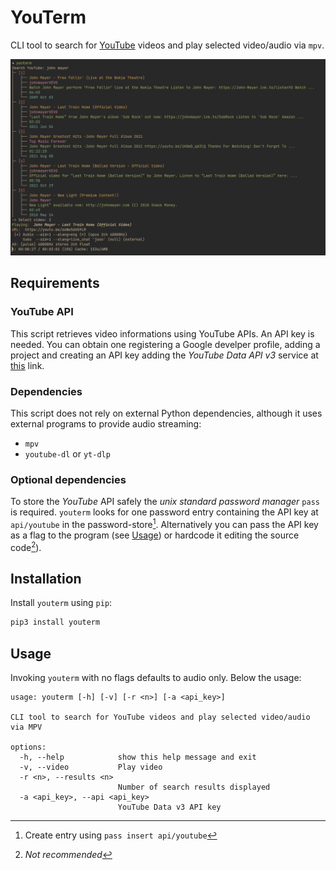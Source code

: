 # YouTerm

CLI tool to search for [YouTube](https://youtube.com) videos and play selected
video/audio via `mpv`.

![yotuerm](assets/youterm.png)

## Requirements

### YouTube API

This script retrieves video informations using YouTube APIs. An API key is
needed. You can obtain one registering a Google develper profile, adding a
project and creating an API key adding the _YouTube Data API v3_ service at
[this](https://console.cloud.google.com/apis/dashboard) link.

### Dependencies

This script does not rely on external Python dependencies, although it uses
external programs to provide audio streaming:

- `mpv`
- `youtube-dl` or `yt-dlp`

### Optional dependencies

To store the _YouTube_ API safely the _unix standard password manager_ `pass`
is required. `youterm` looks for one password entry containing the API key at
`api/youtube` in the password-store[^1]. Alternatively you can pass the API key
as a flag to the program (see [Usage](#Usage)) or hardcode it editing the
source code[^2]).

[^1]: Create entry using `pass insert api/youtube`
[^2]: _Not recommended_

## Installation

Install `youterm` using `pip`:
```bash
pip3 install youterm
```

## Usage

Invoking `youterm` with no flags defaults to audio only. Below the usage:
```
usage: youterm [-h] [-v] [-r <n>] [-a <api_key>]

CLI tool to search for YouTube videos and play selected video/audio via MPV

options:
  -h, --help            show this help message and exit
  -v, --video           Play video
  -r <n>, --results <n>
                        Number of search results displayed
  -a <api_key>, --api <api_key>
                        YouTube Data v3 API key
```
